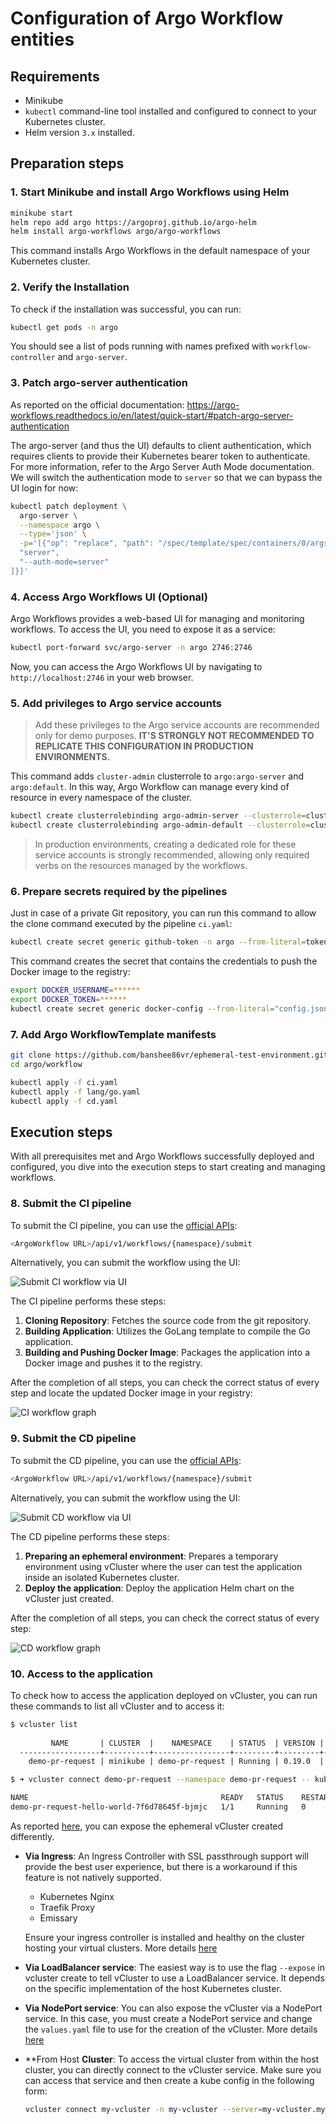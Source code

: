 # Configuration of Argo Workflow entities

## Requirements

- Minikube
- `kubectl` command-line tool installed and configured to connect to your Kubernetes cluster.
- Helm version `3.x` installed.

## Preparation steps

### 1. Start Minikube and install Argo Workflows using Helm

```bash
minikube start
helm repo add argo https://argoproj.github.io/argo-helm
helm install argo-workflows argo/argo-workflows
```

This command installs Argo Workflows in the default namespace of your Kubernetes cluster.

### 2. Verify the Installation

To check if the installation was successful, you can run:

```bash
kubectl get pods -n argo
```

You should see a list of pods running with names prefixed with `workflow-controller` and `argo-server`.

### 3. Patch argo-server authentication

As reported on the official documentation: <https://argo-workflows.readthedocs.io/en/latest/quick-start/#patch-argo-server-authentication>

The argo-server (and thus the UI) defaults to client authentication, which requires clients to provide their Kubernetes bearer token to authenticate. For more information, refer to the Argo Server Auth Mode documentation. We will switch the authentication mode to `server` so that we can bypass the UI login for now:

```bash
kubectl patch deployment \
  argo-server \
  --namespace argo \
  --type='json' \
  -p='[{"op": "replace", "path": "/spec/template/spec/containers/0/args", "value": [
  "server",
  "--auth-mode=server"
]}]'
```

### 4. Access Argo Workflows UI (Optional)

Argo Workflows provides a web-based UI for managing and monitoring workflows. To access the UI, you need to expose it as a service:

```bash
kubectl port-forward svc/argo-server -n argo 2746:2746
```

Now, you can access the Argo Workflows UI by navigating to `http://localhost:2746` in your web browser.

### 5. Add privileges to Argo service accounts

> Add these privileges to the Argo service accounts are recommended only for demo purposes. **IT'S STRONGLY NOT RECOMMENDED TO REPLICATE THIS CONFIGURATION IN PRODUCTION ENVIRONMENTS.**

This command adds `cluster-admin` clusterrole to `argo:argo-server` and `argo:default`. In this way, Argo Workflow can manage every kind of resource in every namespace of the cluster.

```bash
kubectl create clusterrolebinding argo-admin-server --clusterrole=cluster-admin --serviceaccount=argo:argo-server -n argo
kubectl create clusterrolebinding argo-admin-default --clusterrole=cluster-admin --serviceaccount=argo:default -n argo
```

> In production environments, creating a dedicated role for these service accounts is strongly recommended, allowing only required verbs on the resources managed by the workflows.

### 6. Prepare secrets required by the pipelines

Just in case of a private Git repository, you can run this command to allow the clone command executed by the pipeline `ci.yaml`:

```bash
kubectl create secret generic github-token -n argo --from-literal=token=.........
```

This command creates the secret that contains the credentials to push the Docker image to the registry:

```bash
export DOCKER_USERNAME=******
export DOCKER_TOKEN=******
kubectl create secret generic docker-config --from-literal="config.json={\"auths\": {\"https://ghcr.io/\": {\"auth\": \"$(echo -n $DOCKER_USERNAME:$DOCKER_TOKEN|base64)\"}}}"
```

### 7. Add Argo WorkflowTemplate manifests

```bash
git clone https://github.com/banshee86vr/ephemeral-test-environment.git
cd argo/workflow

kubectl apply -f ci.yaml
kubectl apply -f lang/go.yaml
kubectl apply -f cd.yaml
```

## Execution steps

With all prerequisites met and Argo Workflows successfully deployed and configured, you dive into the execution steps to start creating and managing workflows.

### 8. Submit the CI pipeline

To submit the CI pipeline, you can use the [official APIs](https://argo-workflows.readthedocs.io/en/latest/rest-api/):

```bash
<ArgoWorkflow URL>/api/v1/workflows/{namespace}/submit
```

Alternatively, you can submit the workflow using the UI:

![Submit CI workflow via UI](images/1_ci_submit.png)

The CI pipeline performs these steps:

1. **Cloning Repository**: Fetches the source code from the git repository.
2. **Building Application**: Utilizes the GoLang template to compile the Go application.
3. **Building and Pushing Docker Image**: Packages the application into a Docker image and pushes it to the registry.

After the completion of all steps, you can check the correct status of every step and locate the updated Docker image in your registry:

![CI workflow graph](images/2_ci_graph.png)

### 9. Submit the CD pipeline

To submit the CD pipeline, you can use the [official APIs](https://argo-workflows.readthedocs.io/en/latest/rest-api/):

```bash
<ArgoWorkflow URL>/api/v1/workflows/{namespace}/submit
```

Alternatively, you can submit the workflow using the UI:

![Submit CD workflow via UI](images/3_cd_submit.png)

The CD pipeline performs these steps:

1. **Preparing an ephemeral environment**: Prepares a temporary environment using vCluster where the user can test the application inside an isolated Kubernetes cluster.
2. **Deploy the application**: Deploy the application Helm chart on the vCluster just created.

After the completion of all steps, you can check the correct status of every step:

![CD workflow graph](images/4_cd_graph.png)

### 10. Access to the application

To check how to access the application deployed on vCluster, you can run these commands to list all vCluster and to access it:

```bash
$ vcluster list
  
         NAME       | CLUSTER  |    NAMESPACE    | STATUS  | VERSION | CONNECTED |            CREATED            |   AGE   | DISTRO  
  ------------------+----------+-----------------+---------+---------+-----------+-------------------------------+---------+---------
    demo-pr-request | minikube | demo-pr-request | Running | 0.19.0  |           | xxxx-xx-xx xx:xx:xx +0100 CET | 1h8m49s | OSS

$ ➜ vcluster connect demo-pr-request --namespace demo-pr-request -- kubectl get pod -n demo-pr-request

NAME                                           READY   STATUS    RESTARTS   AGE
demo-pr-request-hello-world-7f6d78645f-bjmjc   1/1     Running   0          7s
```

As reported [here](https://www.vcluster.com/docs/using-vclusters/access), you can expose the ephemeral vCluster created differently.

- **Via Ingress**: An Ingress Controller with SSL passthrough support will provide the best user experience, but there is a workaround if this feature is not natively supported.

  - Kubernetes Nginx
  - Traefik Proxy
  - Emissary

  Ensure your ingress controller is installed and healthy on the cluster hosting your virtual clusters. More details [here](https://www.vcluster.com/docs/using-vclusters/access#via-ingress)
- **Via LoadBalancer service**: The easiest way is to use the flag `--expose` in vcluster create to tell vCluster to use a LoadBalancer service. It depends on the specific implementation of the host Kubernetes cluster.
- **Via NodePort service**: You can also expose the vCluster via a NodePort service. In this case, you must create a NodePort service and change the `values.yaml` file to use for the creation of the vCluster. More details [here](https://www.vcluster.com/docs/using-vclusters/access#via-nodeport-service)
- **From Host **Cluster**: To access the virtual cluster from within the host cluster, you can directly connect to the vCluster service. Make sure you can access that service and then create a kube config in the following form:
  
  ```bash
  vcluster connect my-vcluster -n my-vcluster --server=my-vcluster.my-vcluster --insecure --update-current=false
  ```
